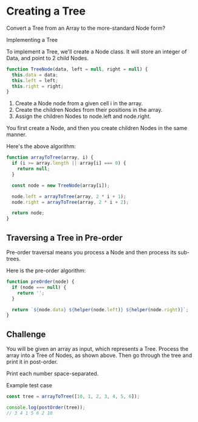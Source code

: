 # Creating a Tree

Convert a Tree from an Array to the more-standard Node form?

Implementing a Tree

To implement a Tree, we'll create a Node class. It will store an integer of Data, and point to 2 child Nodes.

```js
function TreeNode(data, left = null, right = null) {
  this.data = data;
  this.left = left;
  this.right = right;
}
```

1. Create a Node node from a given cell i in the array.
2. Create the children Nodes from their positions in the array.
3. Assign the children Nodes to node.left and node.right.

You first create a Node, and then you create children Nodes in the same manner.

Here's the above algorithm:

```js
function arrayToTree(array, i) {
  if (i >= array.length || array[i] === 0) {
    return null;
  }

  const node = new TreeNode(array[i]);

  node.left = arrayToTree(array, 2 * i + 1);
  node.right = arrayToTree(array, 2 * i + 2);

  return node;
}
```

## Traversing a Tree in Pre-order

Pre-order traversal means you process a Node and then process its sub-trees.

Here is the pre-order algorithm:

```js
function preOrder(node) {
  if (node === null) {
    return '';
  }

  return `${node.data} ${helper(node.left)} ${helper(node.right)}`;
}
```

## Challenge

You will be given an array as input, which represents a Tree. Process the array into a Tree of Nodes, as shown above. Then go through the tree and print it in post-order.

Print each number space-separated.

Example test case

```js
const tree = arrayToTree([10, 1, 2, 3, 4, 5, 6]);

console.log(postOrder(tree));
// 3 4 1 5 6 2 10
```
